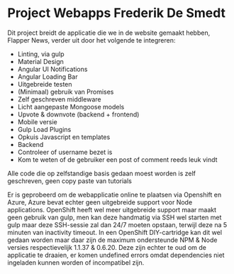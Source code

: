Project Webapps Frederik De Smedt
=================================
Dit project breidt de applicatie die we in de website gemaakt hebben, Flapper News, verder uit door het volgende te integreren:
- Linting, via gulp
- Material Design
- Angular UI Notifications
- Angular Loading Bar
- Uitgebreide testen
- (Minimaal) gebruik van Promises
- Zelf geschreven middleware
- Licht aangepaste Mongoose models
- Upvote & downvote (backend + frontend)
- Mobile versie
- Gulp Load Plugins
- Opkuis Javascript en templates
- Backend
 - Controleer of username bezet is
 - Kom te weten of de gebruiker een post of comment reeds leuk vindt
 
Alle code die op zelfstandige basis gedaan moest worden is zelf geschreven, geen copy paste van tutorials

Er is geprobeerd om de webapplicatie online te plaatsen via Openshift en Azure, Azure bevat echter geen uitgebreide support voor Node applications.
OpenShift heeft wel meer uitgebreide support maar maakt geen gebruik van gulp, men kan deze handmatig via SSH wel starten met gulp maar deze
SSH-sessie zal dan 24/7 moeten opstaan, terwijl deze na 5 minuten van inactivity timeout. In een OpenShift DIY-cartridge kan dit wel gedaan worden
maar daar zijn de maximum ondersteunde NPM & Node versies respectievelijk 1.1.37 & 0.6.20. Deze zijn echter te oud om de applicatie te draaien,
er komen undefined errors omdat dependencies niet ingeladen kunnen worden of incompatibel zijn.
